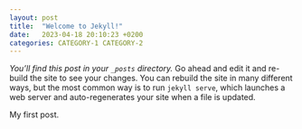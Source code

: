 ```yaml
---
layout: post
title:  "Welcome to Jekyll!"
date:   2023-04-18 20:10:23 +0200
categories: CATEGORY-1 CATEGORY-2
---
```

*You’ll find this post in your `_posts` directory.* 
Go ahead and edit it and re-build the site to see your changes. You can rebuild the site in many different ways, but the most common way is to run `jekyll serve`, which launches a web server and auto-regenerates your site when a file is updated.

My first post.

